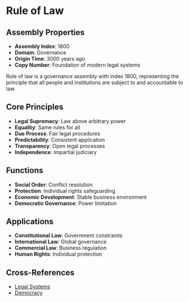 # Rule of Law

## Assembly Properties
- **Assembly Index**: 1800
- **Domain**: Governance
- **Origin Time**: 3000 years ago
- **Copy Number**: Foundation of modern legal systems

Rule of law is a governance assembly with index 1800, representing the principle that all people and institutions are subject to and accountable to law.

## Core Principles
- **Legal Supremacy**: Law above arbitrary power
- **Equality**: Same rules for all
- **Due Process**: Fair legal procedures
- **Predictability**: Consistent application
- **Transparency**: Open legal processes
- **Independence**: Impartial judiciary

## Functions
- **Social Order**: Conflict resolution
- **Protection**: Individual rights safeguarding
- **Economic Development**: Stable business environment
- **Democratic Governance**: Power limitation

## Applications
- **Constitutional Law**: Government constraints
- **International Law**: Global governance
- **Commercial Law**: Business regulation
- **Human Rights**: Individual protection

## Cross-References
- [Legal Systems](/domains/cognitive/legal_systems/legal_framework.md)
- [Democracy](/domains/cognitive/governance/democracy.md)